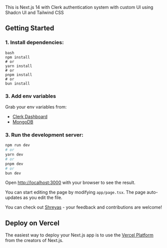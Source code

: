This is Next.js 14 with Clerk authentication system with custom UI using Shadcn UI and Tailwind CSS

## Getting Started

### 1. Install dependencies:

```
bash
npm install
# or
yarn install
# or
pnpm install
# or
bun install
```

### 3. Add env variables

  Grab your env variables from:

- [Clerk Dashboard](https://dashboard.clerk.com/)
- [MongoDB](https://cloud.mongodb.com/)


### 3. Run the development server:

```bash
npm run dev
# or
yarn dev
# or
pnpm dev
# or
bun dev
```

Open [http://localhost:3000](http://localhost:3000) with your browser to see the result.

You can start editing the page by modifying `app/page.tsx`. The page auto-updates as you edit the file.

You can check out [Shreyas](https://github.com/Shreyas-29?tab=repositories) - your feedback and contributions are welcome!

## Deploy on Vercel

The easiest way to deploy your Next.js app is to use the [Vercel Platform](https://vercel.com/new?utm_medium=default-template&filter=next.js&utm_source=create-next-app&utm_campaign=create-next-app-readme) from the creators of Next.js.
